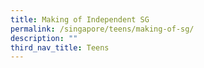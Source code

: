 ```yaml
---
title: Making of Independent SG
permalink: /singapore/teens/making-of-sg/
description: ""
third_nav_title: Teens
---
```


